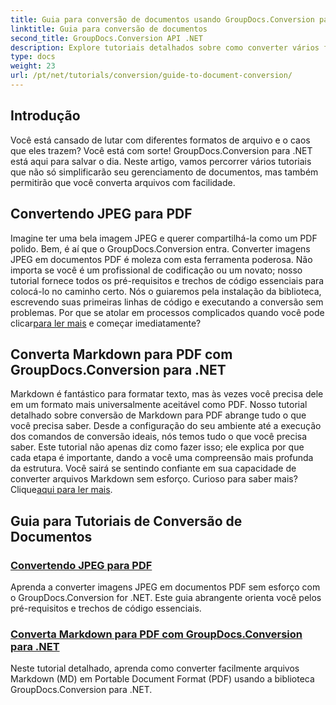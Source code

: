 ```yaml
---
title: Guia para conversão de documentos usando GroupDocs.Conversion para .NET
linktitle: Guia para conversão de documentos
second_title: GroupDocs.Conversion API .NET
description: Explore tutoriais detalhados sobre como converter vários formatos de documentos usando o GroupDocs.Conversion para .NET e simplifique seu processo de gerenciamento de arquivos.
type: docs
weight: 23
url: /pt/net/tutorials/conversion/guide-to-document-conversion/
---
```

## Introdução

Você está cansado de lutar com diferentes formatos de arquivo e o caos que eles trazem? Você está com sorte! GroupDocs.Conversion para .NET está aqui para salvar o dia. Neste artigo, vamos percorrer vários tutoriais que não só simplificarão seu gerenciamento de documentos, mas também permitirão que você converta arquivos com facilidade.

## Convertendo JPEG para PDF

Imagine ter uma bela imagem JPEG e querer compartilhá-la como um PDF polido. Bem, é aí que o GroupDocs.Conversion entra. Converter imagens JPEG em documentos PDF é moleza com esta ferramenta poderosa. Não importa se você é um profissional de codificação ou um novato; nosso tutorial fornece todos os pré-requisitos e trechos de código essenciais para colocá-lo no caminho certo. Nós o guiaremos pela instalação da biblioteca, escrevendo suas primeiras linhas de código e executando a conversão sem problemas. Por que se atolar em processos complicados quando você pode clicar[para ler mais](./converting-jpeg-to-pdf/) e começar imediatamente?

## Converta Markdown para PDF com GroupDocs.Conversion para .NET

Markdown é fantástico para formatar texto, mas às vezes você precisa dele em um formato mais universalmente aceitável como PDF. Nosso tutorial detalhado sobre conversão de Markdown para PDF abrange tudo o que você precisa saber. Desde a configuração do seu ambiente até a execução dos comandos de conversão ideais, nós temos tudo o que você precisa saber. Este tutorial não apenas diz como fazer isso; ele explica por que cada etapa é importante, dando a você uma compreensão mais profunda da estrutura. Você sairá se sentindo confiante em sua capacidade de converter arquivos Markdown sem esforço. Curioso para saber mais? Clique[aqui para ler mais](./convert-markdown-to-pdf/).

## Guia para Tutoriais de Conversão de Documentos
### [Convertendo JPEG para PDF](./converting-jpeg-to-pdf/)
Aprenda a converter imagens JPEG em documentos PDF sem esforço com o GroupDocs.Conversion for .NET. Este guia abrangente orienta você pelos pré-requisitos e trechos de código essenciais.
### [Converta Markdown para PDF com GroupDocs.Conversion para .NET](./convert-markdown-to-pdf/)
Neste tutorial detalhado, aprenda como converter facilmente arquivos Markdown (MD) em Portable Document Format (PDF) usando a biblioteca GroupDocs.Conversion para .NET.